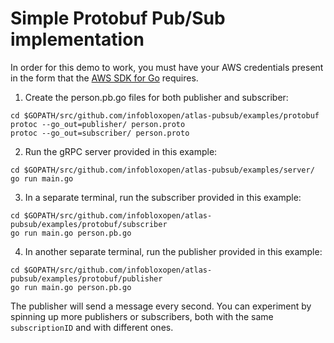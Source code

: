 # Simple Protobuf Pub/Sub implementation
 In order for this demo to work, you must have your AWS credentials present in the form that the [AWS SDK for Go](https://docs.aws.amazon.com/sdk-for-go/v1/developer-guide/sessions.html) requires.

1. Create the person.pb.go files for both publisher and subscriber:
```
cd $GOPATH/src/github.com/infobloxopen/atlas-pubsub/examples/protobuf
protoc --go_out=publisher/ person.proto
protoc --go_out=subscriber/ person.proto
```
2. Run the gRPC server provided in this example:
```
cd $GOPATH/src/github.com/infobloxopen/atlas-pubsub/examples/server/
go run main.go
```
3. In a separate terminal, run the subscriber provided in this example:
```
cd $GOPATH/src/github.com/infobloxopen/atlas-pubsub/examples/protobuf/subscriber
go run main.go person.pb.go
```
4. In another separate terminal, run the publisher provided in this example:
```
cd $GOPATH/src/github.com/infobloxopen/atlas-pubsub/examples/protobuf/publisher
go run main.go person.pb.go
```
The publisher will send a message every second. You can experiment by spinning up more publishers or subscribers, both with the same `subscriptionID` and with different ones.
